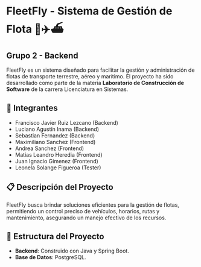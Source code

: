 # FleetFly - Sistema de Gestión de Flota 🚛✈️⛴️

## Grupo 2 - Backend

FleetFly es un sistema diseñado para facilitar la gestión y administración de flotas de transporte terrestre, aéreo y marítimo. El proyecto ha sido desarrollado como parte de la materia **Laboratorio de Construcción de Software** de la carrera Licenciatura en Sistemas.

## 👥 Integrantes
- Francisco Javier Ruiz Lezcano  (Backend)
- Luciano Agustín Inama  (Backend)
- Sebastian Fernandez  (Backend)
- Maximiliano Sanchez (Frontend)
- Andrea Sanchez  (Frontend)
- Matias Leandro Heredia  (Frontend)
- Juan Ignacio Gimenez  (Frontend)
- Leonela Solange Figueroa  (Tester)

## 📋 Descripción del Proyecto
FleetFly busca brindar soluciones eficientes para la gestión de flotas, permitiendo un control preciso de vehículos, horarios, rutas y mantenimiento, asegurando un manejo efectivo de los recursos.

## 📂 Estructura del Proyecto
- **Backend**: Construido con Java y Spring Boot.
- **Base de Datos**: PostgreSQL.
